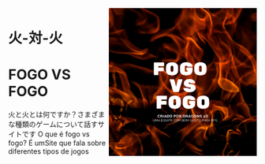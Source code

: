 <img src="img/fogo-vs-fogo.png" align="right" width="300" border-box="100%">

# 火-対-火
# FOGO VS FOGO


火と火とは何ですか？さまざまな種類のゲームについて話すサイトです
O que é fogo vs fogo? É umSite que fala sobre diferentes tipos de jogos
